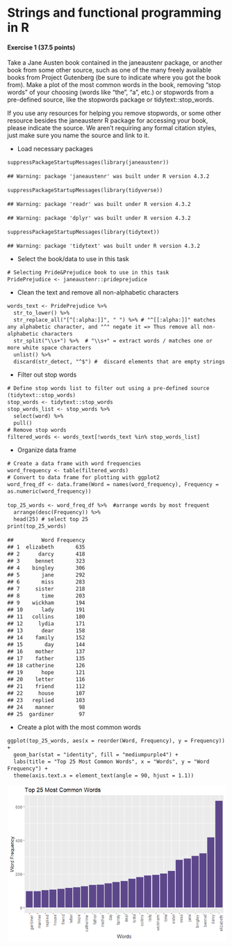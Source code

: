 # Strings and functional programming in R

#### **Exercise 1 (37.5 points)**

Take a Jane Austen book contained in the janeaustenr package, or another
book from some other source, such as one of the many freely available
books from Project Gutenberg (be sure to indicate where you got the book
from). Make a plot of the most common words in the book, removing “stop
words” of your choosing (words like “the”, “a”, etc.) or stopwords from
a pre-defined source, like the stopwords package or
tidytext::stop\_words.

If you use any resources for helping you remove stopwords, or some other
resource besides the janeaustenr R package for accessing your book,
please indicate the source. We aren’t requiring any formal citation
styles, just make sure you name the source and link to it.

-   Load necessary packages

<!-- -->

    suppressPackageStartupMessages(library(janeaustenr))

    ## Warning: package 'janeaustenr' was built under R version 4.3.2

    suppressPackageStartupMessages(library(tidyverse))

    ## Warning: package 'readr' was built under R version 4.3.2

    ## Warning: package 'dplyr' was built under R version 4.3.2

    suppressPackageStartupMessages(library(tidytext))

    ## Warning: package 'tidytext' was built under R version 4.3.2

-   Select the book/data to use in this task

<!-- -->

    # Selecting Pride&Prejudice book to use in this task
    PridePrejudice <- janeaustenr::prideprejudice

-   Clean the text and remove all non-alphabetic characters

<!-- -->

    words_text <- PridePrejudice %>%
      str_to_lower() %>%
      str_replace_all("[^[:alpha:]]", " ") %>% # "^[[:alpha:]]" matches any alphabetic character, and "^" negate it => Thus remove all non-alphabetic characters 
      str_split("\\s+") %>%  # "\\s+" = extract words / matches one or more white space characters
      unlist() %>%
      discard(str_detect, "^$") #  discard elements that are empty strings

-   Filter out stop words

<!-- -->

    # Define stop words list to filter out using a pre-defined source (tidytext::stop_words)
    stop_words <- tidytext::stop_words
    stop_words_list <- stop_words %>%
      select(word) %>%
      pull()
    # Remove stop words
    filtered_words <- words_text[!words_text %in% stop_words_list]

-   Organize data frame

<!-- -->

    # Create a data frame with word frequencies
    word_frequency <- table(filtered_words)
    # Convert to data frame for plotting with ggplot2
    word_freq_df <- data.frame(Word = names(word_frequency), Frequency = as.numeric(word_frequency))

    top_25_words <- word_freq_df %>%  #arrange words by most frequent
      arrange(desc(Frequency)) %>%
      head(25) # select top 25
    print(top_25_words)

    ##         Word Frequency
    ## 1  elizabeth       635
    ## 2      darcy       418
    ## 3     bennet       323
    ## 4    bingley       306
    ## 5       jane       292
    ## 6       miss       283
    ## 7     sister       218
    ## 8       time       203
    ## 9    wickham       194
    ## 10      lady       191
    ## 11   collins       180
    ## 12     lydia       171
    ## 13      dear       158
    ## 14    family       152
    ## 15       day       144
    ## 16    mother       137
    ## 17    father       135
    ## 18 catherine       126
    ## 19      hope       121
    ## 20    letter       116
    ## 21    friend       112
    ## 22     house       107
    ## 23   replied       103
    ## 24    manner        98
    ## 25  gardiner        97

-   Create a plot with the most common words

<!-- -->

    ggplot(top_25_words, aes(x = reorder(Word, Frequency), y = Frequency)) +
      geom_bar(stat = "identity", fill = "mediumpurple4") +
      labs(title = "Top 25 Most Common Words", x = "Words", y = "Word Frequency") +
      theme(axis.text.x = element_text(angle = 90, hjust = 1.1))

![](Exercise_1_files/figure-markdown_strict/unnamed-chunk-6-1.png)
